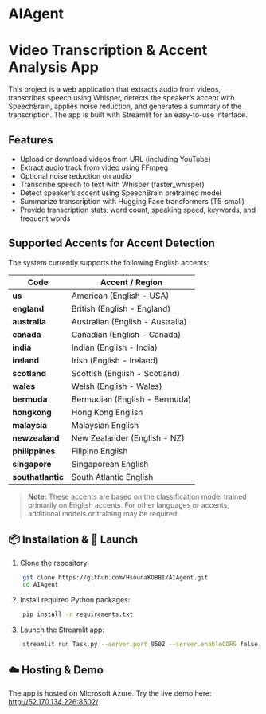 # AIAgent
# Video Transcription & Accent Analysis App

This project is a web application that extracts audio from videos, transcribes speech using Whisper, detects the speaker’s accent with SpeechBrain, applies noise reduction, and generates a summary of the transcription. The app is built with Streamlit for an easy-to-use interface.

## Features

- Upload or download videos from URL (including YouTube)
- Extract audio track from video using FFmpeg
- Optional noise reduction on audio
- Transcribe speech to text with Whisper (faster_whisper)
- Detect speaker’s accent using SpeechBrain pretrained model
- Summarize transcription with Hugging Face transformers (T5-small)
- Provide transcription stats: word count, speaking speed, keywords, and frequent words

## Supported Accents for Accent Detection

The system currently supports the following English accents:

| Code          | Accent / Region               |
| ------------- | ---------------------------- |
| **us**        | American (English - USA)      |
| **england**   | British (English - England)   |
| **australia** | Australian (English - Australia) |
| **canada**    | Canadian (English - Canada)   |
| **india**     | Indian (English - India)      |
| **ireland**   | Irish (English - Ireland)     |
| **scotland**  | Scottish (English - Scotland) |
| **wales**     | Welsh (English - Wales)       |
| **bermuda**   | Bermudian (English - Bermuda) |
| **hongkong**  | Hong Kong English             |
| **malaysia**  | Malaysian English             |
| **newzealand**| New Zealander (English - NZ)  |
| **philippines**| Filipino English             |
| **singapore** | Singaporean English           |
| **southatlantic** | South Atlantic English     |

> **Note:** These accents are based on the classification model trained primarily on English accents. For other languages or accents, additional models or training may be required.

## 📦 Installation & 🚀 Launch
1. Clone the repository:
```bash
    git clone https://github.com/HsounaKOBBI/AIAgent.git
    cd AIAgent
```
2. Install required Python packages:
```bash
    pip install -r requirements.txt
```
3. Launch the Streamlit app:
```bash
    streamlit run Task.py --server.port 8502 --server.enableCORS false --server.address 0.0.0.0
```
## ☁️ Hosting & Demo
The app is hosted on Microsoft Azure.
Try the live demo here: http://52.170.134.226:8502/

